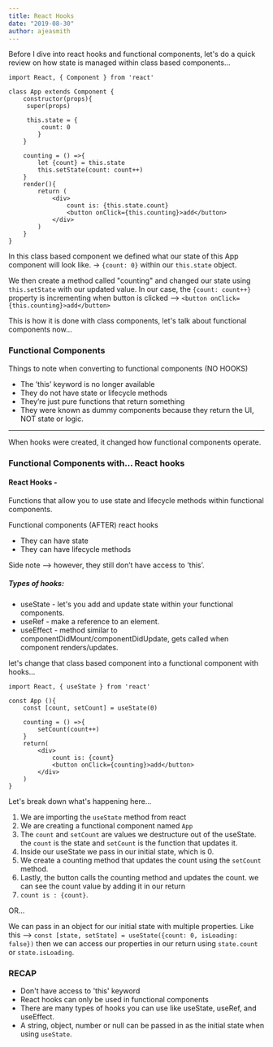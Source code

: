 ```yaml
---
title: React Hooks
date: "2019-08-30"
author: ajeasmith
---
```



Before I dive into react hooks and functional components, let's do a quick review on how state is managed within class based components...

```
import React, { Component } from 'react'

class App extends Component {
    constructor(props){
     super(props)
     
     this.state = {
         count: 0
        } 
    }
    
    counting = () =>{
        let {count} = this.state
        this.setState(count: count++)
    }
    render(){
        return (
            <div>
                count is: {this.state.count}
                <button onClick={this.counting}>add</button>
            </div>
        )
    }
}
```
In this class based component we defined what our state of this App component will look like. -> ```{count: 0}``` within our ```this.state``` object.

We then create a method called "counting" and changed our state using ```this.setState``` with our updated value. In our case, the ```{count: count++}``` property is incrementing when button is clicked --> ```<button onClick={this.counting}>add</button>```

This is how it is done with class components, let's talk about functional components now...

### Functional Components
Things to note when converting to functional components (NO HOOKS)

- The ’this’ keyword is no longer available
- They do not have state or lifecycle methods
- They’re just pure functions that return something
- They were known as dummy components because they return the UI, NOT state or logic.

----
When hooks were created, it changed how functional components operate.

### Functional Components with... React hooks

#### React Hooks - 
Functions that allow you to use state and lifecycle methods within functional components.

Functional components (AFTER) react hooks
- They can have state 
- They can have lifecycle methods

Side note —> however, they still don’t have access to ’this’.

##### Types of hooks: 
- useState - let's you add and update state within your functional components.
- useRef - make a reference to an element.
- useEffect - method similar to componentDidMount/componentDidUpdate, gets called when component renders/updates.

let's change that class based component into a functional component with hooks...

```
import React, { useState } from 'react'

const App (){
    const [count, setCount] = useState(0)
    
    counting = () =>{
        setCount(count++)
    }
    return(
        <div>
            count is: {count}
            <button onClick={counting}>add</button>
        </div>
    )
}
```

Let's break down what's happening here...

1. We are importing the ```useState``` method from react
2. We are creating a functional component named ```App```
3. The ```count``` and ```setCount``` are values we destructure out of the useState. the ```count``` is the state and ```setCount``` is the function that updates it.
4. Inside our useState we pass in our initial state, which is 0.
5. We create a counting method that updates the count using the ```setCount``` method.
6. Lastly, the button calls the counting method and updates the count. we can see the count value by adding it in our return
7. ```count is : {count}```.

OR...

We can pass in an object for our initial state with multiple properties. Like this --> 
```const [state, setState] = useState({count: 0, isLoading: false})```
then we can access our properties in our return using ```state.count``` or ```state.isLoading```.

### RECAP
- Don't have access to 'this' keyword
- React hooks can only be used in functional components
- There are many types of hooks you can use like useState, useRef, and useEffect.
- A string, object, number or null can be passed in as the initial state when using ```useState```.
